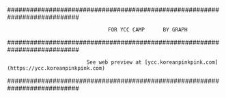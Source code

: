 ###########################################################################

                                     FOR YCC CAMP      BY GRAPH
                        
###########################################################################

                              See web preview at [ycc.koreanpinkpink.com](https://ycc.koreanpinkpink.com)

###########################################################################

